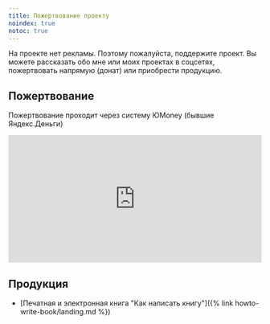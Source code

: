```yaml
---
title: Пожертвование проекту
noindex: true
notoc: true
---
```


На проекте нет рекламы.  Поэтому пожалуйста, поддержите проект.  Вы
можете рассказать обо мне или моих проектах в соцсетях, пожертвовать
напрямую (донат) или приобрести продукцию.

## Пожертвование

Пожертвование проходит через систему ЮMoney (бывшие Яндекс.Деньги)

<iframe src="https://yoomoney.ru/quickpay/shop-widget?writer=seller&targets=%D0%9F%D0%BE%D0%B6%D0%B5%D1%80%D1%82%D0%B2%D0%BE%D0%B2%D0%B0%D0%BD%D0%B8%D0%B5%20%D0%BD%D0%B0%20%D1%80%D0%B0%D0%B7%D0%B2%D0%B8%D1%82%D0%B8%D0%B5%20%D0%BF%D1%80%D0%BE%D0%B5%D0%BA%D1%82%D0%B0%20konstantin-morenko.ru&targets-hint=&default-sum=100&button-text=14&payment-type-choice=on&hint=&successURL=https%3A%2F%2Fkonstantin-morenko.ru%2Fthank-you.html&quickpay=shop&account=41001822498476" width="100%" height="254" frameborder="0" allowtransparency="true" scrolling="no"></iframe>

## Продукция

- [Печатная и электронная книга "Как написать книгу"]({% link
  howto-write-book/landing.md %})
